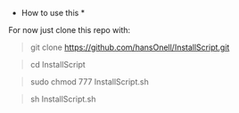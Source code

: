 * How to use this *

For now just clone this repo with:
> git clone https://github.com/hansOnell/InstallScript.git


> cd InstallScript

> sudo chmod 777 InstallScript.sh

>sh InstallScript.sh
